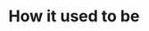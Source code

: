 ---
pid: llg202
title: How it used to be
location_transcription: Somewhere in the city
coordinates: "[-75.167966581198, 39.950881382715]"
zipcode: 
gen_neighborhood: 
neighborhood: 
outside_phl: 
age: 
age_range: 
instagram: 
image_file_name: llg_202.jpg
proposal_transcription: Large, fenced area that is full of unbroken nature, how it
  used to be, only native plants.
topic: Environment,History,Sustainability
topic_summary: 0, 0, 0
type: Park
keywords_other: park, native plants, historical, time capsule, invasive species, urbanization,
  industrialization
credit: JSG
image_labels: 
twitter: 
facebook: 
permalink: "/monuments/llg202/"
layout: item-page
---